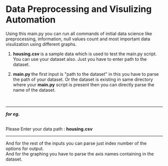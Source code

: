 # Data Preprocessing and Visulizing Automation
Using this main.py you can run all commands of initial data science like preprocessing, information, null values count and most important data visulization using different graphs.


1. <b> housing.csv </b> is a sample data which is used to test the main.py script. You can use your dataset also. Just you have to enter path to the dataset. <br>

2. <b> main.py </b> the first input is "path to the dataset" in this you have to parse the path of your dataset. Or the dataset is existing in same directory where your <b>main.py</b> script is present then you can directly parse the name of the dataset.<br>

<br><hr>
<b><i>for eg.</i></b> 

<br>
Please Enter your data path :  <b>housing.csv</b>

<br>
<hr>

And for the rest of the inputs you can parse just index number of the options for output. <br> And for the graphing you have to parse the axis names containing in the dataset.
